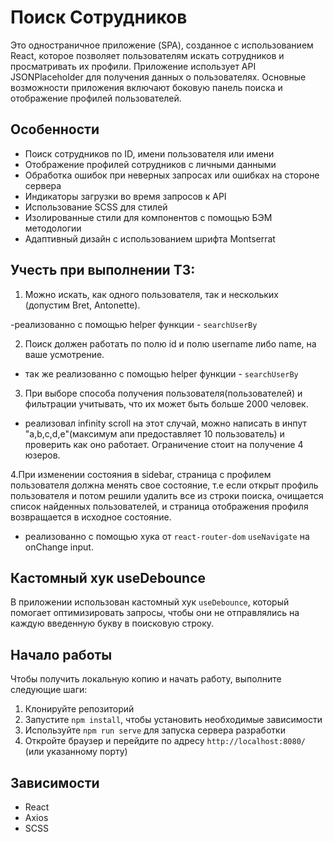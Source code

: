 # Поиск Сотрудников

Это одностраничное приложение (SPA), созданное с использованием React, которое позволяет пользователям искать сотрудников и просматривать их профили. Приложение использует API JSONPlaceholder для получения данных о пользователях. Основные возможности приложения включают боковую панель поиска и отображение профилей пользователей.

## Особенности

- Поиск сотрудников по ID, имени пользователя или имени
- Отображение профилей сотрудников с личными данными
- Обработка ошибок при неверных запросах или ошибках на стороне сервера
- Индикаторы загрузки во время запросов к API
- Использование SCSS для стилей
- Изолированные стили для компонентов с помощью БЭМ методологии
- Адаптивный дизайн с использованием шрифта Montserrat

## Учесть при выполнении ТЗ:
1. Можно искать, как одного пользователя, так и нескольких (допустим Bret, 	Antonette).

  -реализованно с помощью helper функции - `searchUserBy`

2. Поиск должен работать по полю id и полю username либо name, на ваше усмотрение.

  - так же реализованно с помощью helper функции - `searchUserBy`

3. При выборе способа получения пользователя(пользователей) и фильтрации учитывать, что их может быть больше 2000 человек.

  - реализовал infinity scroll на этот случай, можно написать в инпут "a,b,c,d,e"(максимум апи предоставляет 10 пользователь) и проверить как оно работает. Ограничение стоит на получение 4 юзеров.

4.При изменении состояния в sidebar, страница с профилем пользователя должна менять свое состояние, т.е если открыт профиль пользователя и потом решили удалить все из строки поиска, очищается список найденных пользователей, и страница отображения профиля возвращается в исходное состояние.

  - реализованно с помощью хука от `react-router-dom`  `useNavigate` на onChange input.


## Кастомный хук useDebounce

В приложении использован кастомный хук `useDebounce`, который помогает оптимизировать запросы, чтобы они не отправлялись на каждую введенную букву в поисковую строку.

## Начало работы

Чтобы получить локальную копию и начать работу, выполните следующие шаги:

1. Клонируйте репозиторий
2. Запустите `npm install`, чтобы установить необходимые зависимости
3. Используйте `npm run serve` для запуска сервера разработки
4. Откройте браузер и перейдите по адресу `http://localhost:8080/` (или указанному порту)

## Зависимости

- React
- Axios
- SCSS
